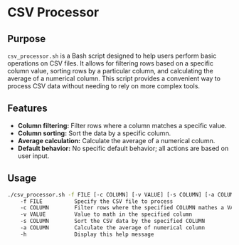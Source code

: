 # CSV Processor

## Purpose

`csv_processor.sh` is a Bash script designed to help users perform basic operations on CSV files. It allows for filtering rows based on a specific column value, sorting rows by a particular column, and calculating the average of a numerical column. This script provides a convenient way to process CSV data without needing to rely on more complex tools.

## Features

- **Column filtering:** Filter rows where a column matches a specific value.
- **Column sorting:** Sort the data by a specific column.
- **Average calculation:** Calculate the average of a numerical column.
- **Default behavior:** No specific default behavior; all actions are based on user input.
  
## Usage

```bash
./csv_processor.sh -f FILE [-c COLUMN] [-v VALUE] [-s COLUMN] [-a COLUMN] [-h]
    -f FILE          Specify the CSV file to process
    -c COLUMN        Filter rows where the specified COLUMN mathes a VALUE
    -v VALUE         Value to math in the specified column
    -s COLUMN        Sort the CSV data by the specified COLUMN
    -a COLUMN        Calculate the average of numerical column
    -h               Display this help message